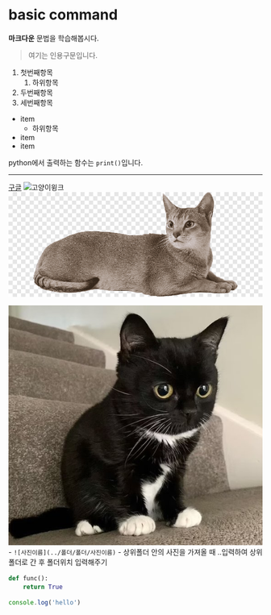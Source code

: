 # basic command

**마크다운** 문법을 학습해봅시다.

> 여기는 인용구문입니다.

1. 첫번째항목
    1. 하위항목
2. 두번째항목
3. 세번째항목

- item
    - 하위항목
- item
- item

python에서 출력하는 함수는 `print()`입니다.

---

[구글](https://google.com)
![고양이윙크](https://img.freepik.com/premium-photo/cute-red-cat-on-a-white-surface_96064-799.jpg)
![고양이](./assets/고양이.png)

![난쟁이고양이](../Markdown/assets/난쟁이고양이.jpg)
    - `![사진이름](../폴더/폴더/사진이름)`
    - 상위폴더 안의 사진을 가져올 때 ..입력하여 상위폴더로 간 후 폴더위치 입력해주기

```python
def func():
    return True
```

```javascript
console.log('hello')
```
